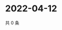# 2022-04-12

共 0 条

<!-- BEGIN WEIBO -->
<!-- 最后更新时间 Tue Apr 12 2022 22:19:35 GMT+0800 (China Standard Time) -->

<!-- END WEIBO -->
